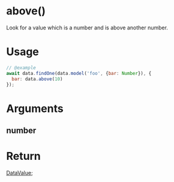 above()
===

Look for a value which is a number and is above another number.

# Usage

```javascript
// @example
await data.findOne(data.model('foo', {bar: Number}), {
  bar: data.above(10)
});
```

# Arguments

## number

# Return

[DataValue](../definitions/DataValue);
